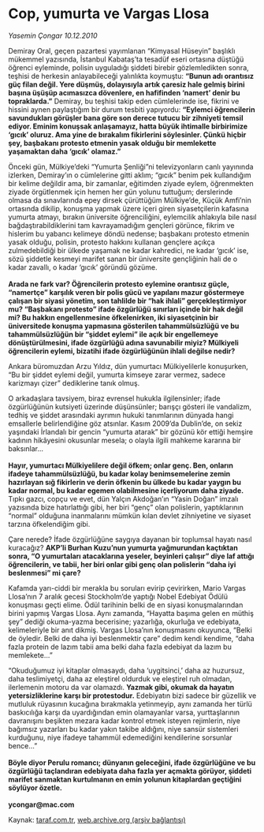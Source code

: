 # Cop, yumurta ve Vargas Llosa

*Yasemin Çongar 10.12.2010*

<div class="yazi"><p>Demiray Oral, geçen pazartesi yayımlanan “Kimyasal Hüseyin” başlıklı mükemmel yazısında, İstanbul Kabataş’ta tesadüf eseri ortasına düştüğü öğrenci eyleminde, polisin uyguladığı şiddeti birebir gözlemledikten sonra, teşhisi de herkesin anlayabileceği yalınlıkta koymuştu: <b>“Bunun adı orantısız güç filan değil. Yere düşmüş, dolayısıyla artık çaresiz hale gelmiş birini başına üşüşüp acımasızca dövenlere, en hafifinden ‘namert’ denir bu topraklarda.”</b> Demiray, bu teşhisi takip eden cümlelerinde ise, fikrini ve hissini aynen paylaştığım bir durum tesbiti yapıyordu: <b>“Eylemci öğrencilerin savundukları görüşler bana göre son derece tutucu bir zihniyeti temsil ediyor. Eminim konuşsak anlaşamayız, hatta büyük ihtimalle birbirimize ‘gıcık’ oluruz. Ama yine de bırakalım fikirlerini söylesinler. Çünkü hiçbir şey, başbakanı protesto etmenin yasak olduğu bir memlekette yaşamaktan daha ‘gıcık’ olamaz.”</b></p>
<p>Önceki gün, Mülkiye’deki “Yumurta Şenliği”ni televizyonların canlı yayınında izlerken, Demiray’ın o cümlelerine gitti aklım; “gıcık” benim pek kullandığım bir kelime değildir ama, bir zamanlar, eğitimden ziyade eylem, öğrenmekten ziyade örgütlenmek için hemen her gün yolunu tuttuğum; derslerinde olmasa da sınavlarında epey dirsek çürüttüğüm Mülkiye’de, Küçük Amfi’nin ortasında dikilip, konuşma yapmak üzere içeri giren siyasetçilerin kafasına yumurta atmayı, bırakın üniversite öğrenciliğini, eylemcilik ahlakıyla bile nasıl bağdaştırabildiklerini tam kavrayamadığım gençleri görünce, fikrim ve hislerim bu yabancı kelimeye döndü nedense; başbakanı protesto etmenin yasak olduğu, polisin, protesto hakkını kullanan gençlere açıkça zulmedebildiği bir ülkede yaşamak ne kadar kahredici, ne kadar ‘gıcık’ ise, sözü şiddetle kesmeyi marifet sanan bir üniversite gençliğinin hali de o kadar zavallı, o kadar ‘gıcık’ göründü gözüme. <br/><br/><b>Arada ne fark var? Öğrencilerin protesto eylemine orantısız güçle, “namertçe” karşılık veren bir polis gücü ve yapılanı mazur göstermeye çalışan bir siyasi yönetim, son tahlilde bir “hak ihlali” gerçekleştirmiyor mu? “Başbakanı protesto” ifade özgürlüğü sınırları içinde bir hak değil mi? Bu hakkın engellenmesine öfkelenirken, iki siyasetçinin bir üniversitede konuşma yapmasına gösterilen tahammülsüzlüğü ve bu tahammülsüzlüğün bir “şiddet eylemi” ile açık bir engellemeye dönüştürülmesini, ifade özgürlüğü adına savunabilir miyiz? Mülkiyeli öğrencilerin eylemi, bizatihi ifade özgürlüğünün ihlali değilse nedir?</b></p>
<p>Ankara büromuzdan Arzu Yıldız, dün yumurtacı Mülkiyelilerle konuşurken, “Bu bir şiddet eylemi değil, yumurta kimseye zarar vermez, sadece karizmayı çizer” dediklerine tanık olmuş. </p>
<p>O arkadaşlara tavsiyem, biraz evrensel hukukla ilgilensinler; ifade özgürlüğünün kutsiyeti üzerinde düşünsünler; barışçı gösteri ile vandalizm, tedhiş ve şiddet arasındaki ayrımın hukuki tanımlarının dünyada hangi emsallerle belirlendiğine göz atsınlar. Kasım 2009’da Dublin’de, on sekiz yaşındaki İrlandalı bir gencin “yumurta atarak” bir gözünü kör ettiği hemşire kadının hikâyesini okusunlar mesela; o olayla ilgili mahkeme kararına bir baksınlar...<br/><br/><b>Hayır, yumurtacı Mülkiyelilere değil öfkem; onlar genç. Ben, onların ifadeye tahammülsüzlüğü, bu kadar kolay benimsemelerine zemin hazırlayan sığ fikirlerin ve derin öfkenin bu ülkede bu kadar yaygın bu kadar normal, bu kadar egemen olabilmesine içerliyorum daha ziyade.</b> Tıpkı gazcı, copçu ve evet, dün Yalçın Akdoğan’ın “Yasin Doğan” imzalı yazısında bize hatırlattığı gibi, her biri “genç” olan polislerin, yaptıklarının “normal” olduğuna inanmalarını mümkün kılan devlet zihniyetine ve siyaset tarzına öfkelendiğim gibi.</p>
<p>Çare nerede? İfade özgürlüğüne saygıya dayanan bir toplumsal hayatı nasıl kuracağız? <b>AKP’li Burhan Kuzu’nun yumurta yağmurundan kaçtıktan sonra, “O yumurtaları atacaklarına yeseler, beyinleri çalışır” diye laf attığı öğrencilerin, ve tabii, her biri onlar gibi genç olan polislerin “daha iyi beslenmesi” mi çare?</b></p>
<p>Kafamda yarı-ciddi bir merakla bu soruları evirip çevirirken, Mario Vargas Llosa’nın 7 aralık gecesi Stockholm’de yaptığı Nobel Edebiyat Ödülü konuşması geçti elime. Ödül tarihinin belki de en siyasi konuşmalarından birini yapmış Vargas Llosa. Aynı zamanda, “Hayatta başıma gelen en müthiş şey” dediği okuma-yazma becerisine; yazarlığa, okurluğa ve edebiyata, kelimeleriyle bir anıt dikmiş. Vargas Llosa’nın konuşmasını okuyunca, “Belki de öyledir. Belki de daha iyi beslenmektir çare” dedim kendi kendime, “daha fazla protein de lazım tabii ama belki daha fazla edebiyat da lazım bu memlekete...”</p>
<p>“Okuduğumuz iyi kitaplar olmasaydı, daha ‘uygitsinci,’ daha az huzursuz, daha teslimiyetçi, daha az eleştirel oldurduk ve eleştirel ruh olmadan, ilerlemenin motoru da var olamazdı. <b>Yazmak gibi, okumak da hayatın yetersizliklerine karşı bir protestodur.</b> Edebiyatın bizi sadece bir güzellik ve mutluluk rüyasının kucağına bırakmakla yetinmeyip, aynı zamanda her türlü baskıcılığa karşı da uyardığından emin olamayanlar varsa, yurttaşlarının davranışını beşikten mezara kadar kontrol etmek isteyen rejimlerin, niye bağımsız yazarları bu kadar yakın takibe aldığını, niye sansür sistemleri kurduğunu, niye ifadeye tahammül edemediğini kendilerine sorsunlar bence...”<br/><br/><b>Böyle diyor Perulu romancı; dünyanın geleceğini, ifade özgürlüğüne ve bu özgürlüğü taçlandıran edebiyata daha fazla yer açmakta görüyor, şiddeti marifet sanmaktan kurtulmanın en emin yolunun kitaplardan geçtiğini söylüyor özetle.<br/><br/></b><b>ycongar@mac.com</b></p></div>

Kaynak: [taraf.com.tr](http://www.taraf.com.tr:80/yasemin-congar/makale-cop-yumurta-ve-vargas-llosa.htm), [web.archive.org (arşiv bağlantısı)](http://web.archive.org/web/20101211231615/http://www.taraf.com.tr:80/yasemin-congar/makale-cop-yumurta-ve-vargas-llosa.htm)
